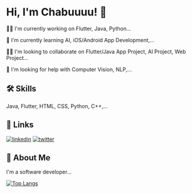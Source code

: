
# Hi, I'm Chabuuuu! 👋


👩‍💻 I'm currently working on Flutter, Java, Python...

🧠 I'm currently learning AI, iOS/Android App Development,...

👯‍♀️ I'm looking to collaborate on Flutter/Java App Project, AI Project, Web Project...

🤔 I'm looking for help with Computer Vision, NLP,...


## 🛠 Skills
Java, Flutter, HTML, CSS, Python, C++,...


## 🔗 Links
[![linkedin](https://img.shields.io/badge/linkedin-0A66C2?style=for-the-badge&logo=linkedin&logoColor=white)](https://vn.linkedin.com/in/thinhhaphu33 )
[![twitter](https://img.shields.io/badge/twitter-1DA1F2?style=for-the-badge&logo=twitter&logoColor=white)](https://twitter.com/ChaBu1182432 )


## 🚀 About Me
I'm a software developer...

[![Top Langs](https://github-readme-stats.vercel.app/api/top-langs/?username=chabuuuu)](https://github.com/anuraghazra/github-readme-stats)

